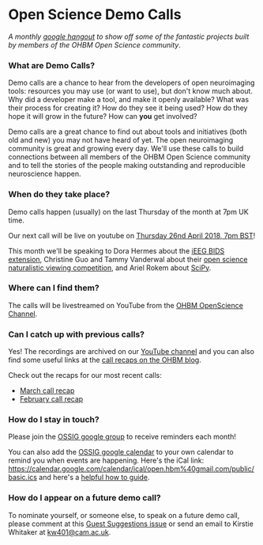 # Open Science Demo Calls

*A monthly [google hangout](https://www.youtube.com/channel/UChvSitFvqGDeA1y7MJs4CGQ) to show off some of the fantastic projects built by members of the OHBM Open Science community*.

### What are Demo Calls?

Demo calls are a chance to hear from the developers of open neuroimaging tools: resources you may use (or want to use), but don't know much about. Why did a developer make a tool, and make it openly available? What was their process for creating it? How do they see it being used? How do they hope it will grow in the future? How can **you** get involved?

Demo calls are a great chance to find out about tools and initiatives (both old and new) you may not have heard of yet. The open neuroimaging community is great and growing every day. We'll use these calls to build connections between all members of the OHBM Open Science community and to tell the stories of the people making outstanding and reproducible neuroscience happen.

### When do they take place?

Demo calls happen (usually) on the last Thursday of the month at 7pm UK time.

Our next call will be live on youtube on [Thursday 26nd April 2018, 7pm BST](https://www.timeanddate.com/worldclock/converter.html?iso=20180428T180000&p1=136)!

This month we'll be speaking to Dora Hermes about the [iEEG BIDS extension](https://docs.google.com/document/d/1qMUkoaXzRMlJuOcfTYNr3fTsrl4SewWjffjMD5Ew6GY/edit?usp=sharing), Christine Guo and Tammy Vanderwal about their [open science naturalistic viewing competition](https://breakspear.github.io/moviesinthemagnet/), and Ariel Rokem about [SciPy](https://www.scipy.org/). 

### Where can I find them?

The calls will be livestreamed on YouTube from the [OHBM OpenScience Channel](https://www.youtube.com/channel/UChvSitFvqGDeA1y7MJs4CGQ).

### Can I catch up with previous calls?

Yes! The recordings are archived on our [YouTube channel](https://www.youtube.com/channel/UChvSitFvqGDeA1y7MJs4CGQ) and you can also find some useful links at the [call recaps on the OHBM blog](https://www.ohbmbrainmappingblog.com/apps/search?q=%22demo+call%22).

Check out the recaps for our most recent calls:
* [March call recap](https://www.ohbmbrainmappingblog.com/blog/march-ohbm-open-science-demo-call)
* [February call recap](https://www.ohbmbrainmappingblog.com/blog/february-ohbm-open-science-demo-call)

### How do I stay in touch?

Please join the [OSSIG google group](https://groups.google.com/forum/?nomobile=true#!forum/open-hbm-notices) to receive reminders each month!

You can also add the [OSSIG google calendar](https://calendar.google.com/calendar/embed?src=open.hbm%40gmail.com) to your own calendar to remind you when events are happening. Here's the iCal link: https://calendar.google.com/calendar/ical/open.hbm%40gmail.com/public/basic.ics and here's a [helpful how to guide](https://www.lifewire.com/how-to-import-ics-calendar-files-in-ical-1172177).

### How do I appear on a future demo call?

To nominate yourself, or someone else, to speak on a future demo call, please comment at this [Guest Suggestions issue](https://github.com/ohbm/OpenScienceDemoCalls/issues/7) or send an email to Kirstie Whitaker at [kw401@cam.ac.uk](mailto:kw401@cam.ac.uk).

